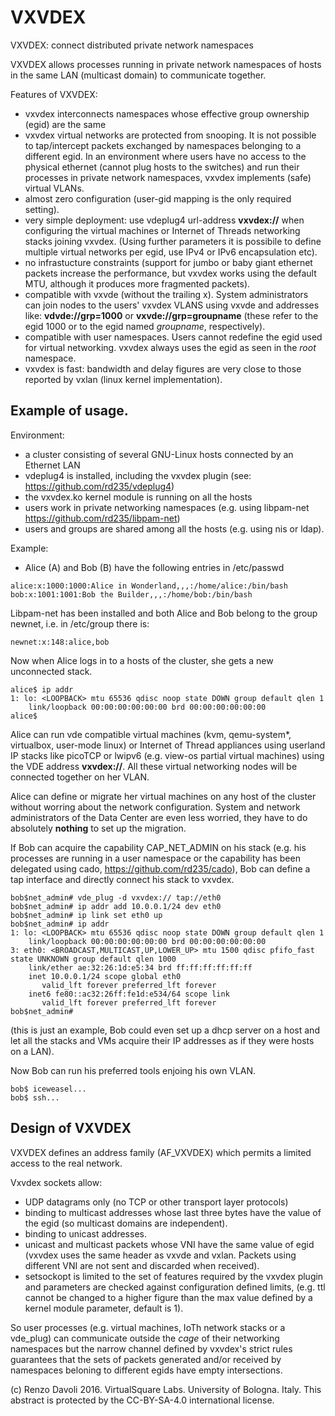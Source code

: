# VXVDEX

VXVDEX: connect distributed private network namespaces

VXVDEX allows processes running in private network namespaces of hosts in the same LAN (multicast domain) to communicate together.

Features of VXVDEX:
- vxvdex interconnects namespaces whose effective group ownership (egid) are the same
- vxvdex virtual networks are protected from snooping. It is not possible to
tap/intercept packets exchanged by namespaces belonging to a different egid.
In an environment where users have no access to the physical ethernet (cannot plug hosts
to the switches) and run their processes in private network namespaces, vxvdex implements
(safe) virtual VLANs.
- almost zero configuration (user-gid mapping is the only required setting).
- very simple deployment: use vdeplug4 url-address **vxvdex://** when configuring the virtual
machines or Internet of Threads networking stacks joining vxvdex.
(Using further parameters it is possibile to define multiple virtual networks per egid,
use IPv4 or IPv6 encapsulation etc).
- no infrastucture constraints (support for jumbo or
baby giant ethernet packets increase the performance, but vxvdex works using the default MTU, 
although it produces more fragmented packets).
- compatible with vxvde (without the trailing x). 
System administrators can join nodes to the users' vxvdex VLANS using
vxvde and addresses like: **vdvde://grp=1000** or **vxvde://grp=groupname** (these 
refer to the egid 1000 or to the egid named *groupname*, respectively).
- compatible with user namespaces. Users cannot redefine the egid used for virtual networking. 
vxvdex always uses the egid as seen in the *root* namespace.
- vxvdex is fast: bandwidth and delay figures are very close to those reported by vxlan 
(linux kernel implementation).

## Example of usage.

Environment:
- a cluster consisting of several GNU-Linux hosts connected by an Ethernet LAN
- vdeplug4 is installed, including the vxvdex plugin
(see: https://github.com/rd235/vdeplug4)
- the vxvdex.ko kernel module is running on all the hosts
- users work in private networking namespaces (e.g. using libpam-net
		https://github.com/rd235/libpam-net)
- users and groups are shared among all the hosts (e.g. using nis or ldap).

Example:
- Alice (A) and Bob (B) have the following entries in /etc/passwd
```
alice:x:1000:1000:Alice in Wonderland,,,:/home/alice:/bin/bash
bob:x:1001:1001:Bob the Builder,,,:/home/bob:/bin/bash
```

Libpam-net has been installed and both Alice and Bob belong to the group newnet, i.e. in /etc/group there is:
```
newnet:x:148:alice,bob
```

Now when Alice logs in to a hosts of the cluster, she gets a new unconnected stack.
```
alice$ ip addr
1: lo: <LOOPBACK> mtu 65536 qdisc noop state DOWN group default qlen 1
    link/loopback 00:00:00:00:00:00 brd 00:00:00:00:00:00
alice$
```

Alice can run vde compatible virtual machines (kvm, qemu-system\*, virtualbox,
user-mode linux) or Internet of Thread appliances using userland IP stacks
like picoTCP or lwipv6 (e.g. view-os partial virtual machines) using the VDE address **vxvdex://**.
All these virtual networking nodes will be connected together on her VLAN.

Alice can define or migrate her virtual machines on any host of the cluster without worring about the network configuration.
System and network administrators of the Data Center are even less worried, they have to do absolutely **nothing**
to set up the migration.

If Bob can acquire the capability CAP\_NET\_ADMIN on his stack (e.g. his processes are running
		in a user namespace or the capability has been delegated using cado, https://github.com/rd235/cado),
Bob can define a tap interface and directly connect his stack to vxvdex.
```
bob$net_admin# vde_plug -d vxvdex:// tap://eth0
bob$net_admin# ip addr add 10.0.0.1/24 dev eth0
bob$net_admin# ip link set eth0 up
bob$net_admin# ip addr
1: lo: <LOOPBACK> mtu 65536 qdisc noop state DOWN group default qlen 1
    link/loopback 00:00:00:00:00:00 brd 00:00:00:00:00:00
3: eth0: <BROADCAST,MULTICAST,UP,LOWER_UP> mtu 1500 qdisc pfifo_fast state UNKNOWN group default qlen 1000
    link/ether ae:32:26:1d:e5:34 brd ff:ff:ff:ff:ff:ff
    inet 10.0.0.1/24 scope global eth0
       valid_lft forever preferred_lft forever
    inet6 fe80::ac32:26ff:fe1d:e534/64 scope link 
       valid_lft forever preferred_lft forever
bob$net_admin#
```
(this is just an example, Bob could even set up a dhcp server on a host and let all the stacks and VMs
 acquire their IP addresses as if they were hosts on a LAN).

Now Bob can run his preferred tools enjoing his own VLAN.
```
bob$ iceweasel...
bob$ ssh...
```

## Design of VXVDEX

VXVDEX defines an address family (AF\_VXVDEX) which permits a limited access to the real network.

Vxvdex sockets allow:
- UDP datagrams only (no TCP or other transport layer protocols)
- binding to multicast addresses whose last three bytes have the value of the egid (so multicast domains are independent).
- binding to unicast addresses.
- unicast and multicast packets whose VNI have the same value of egid (vxvdex uses the same header as vxvde and vxlan. 
		Packets using different VNI are not sent and discarded when received).
- setsockopt is limited to the set of features required by the vxvdex plugin and parameters are checked against configuration defined limits,
(e.g. ttl cannot be changed to a higher figure than the max value defined by a kernel module parameter, default is 1).

So user processes (e.g. virtual machines, IoTh network stacks or a vde\_plug) can communicate outside the *cage* of
their networking namespaces but the narrow channel defined by vxvdex's strict rules guarantees that the 
sets of packets generated and/or received by namespaces beloning to different egids have empty intersections.

(c) Renzo Davoli 2016. VirtualSquare Labs. University of Bologna. Italy.
This abstract is protected by the CC-BY-SA-4.0 international license.

